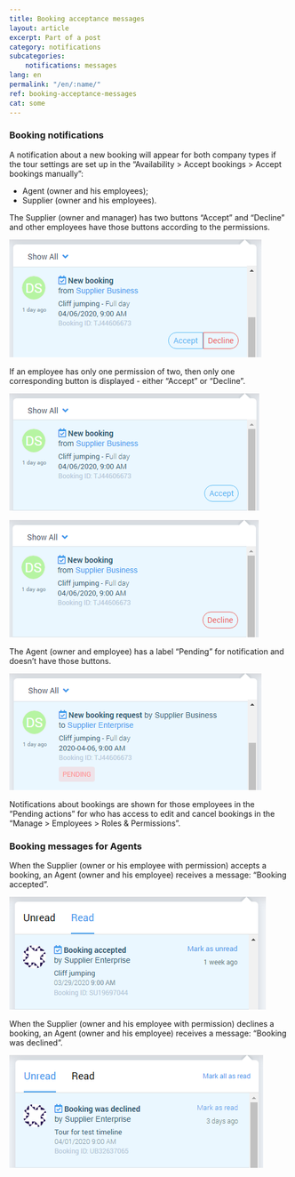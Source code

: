 ```yaml
---
title: Booking acceptance messages
layout: article
excerpt: Part of a post
category: notifications
subcategories:
    notifications: messages
lang: en
permalink: "/en/:name/"
ref: booking-acceptance-messages
cat: some
---
```


### **Booking notifications**

A notification about a new booking will appear for both company types if the tour settings are set up in the “Availability > Accept bookings > Accept bookings manually”:
- Agent (owner and his employees);
- Supplier (owner and his employees).

The Supplier (owner and manager) has two buttons “Accept” and “Decline” and other employees have those buttons according to the permissions.

![Booking_acceptance_messages1](/assets/images/booking_acceptance_messages1.png)

If an employee has only one permission of two, then only one corresponding button is displayed - either “Accept” or “Decline”.

![Booking_acceptance_messages2](/assets/images/booking_acceptance_messages2.png)

![Booking_acceptance_messages3](/assets/images/booking_acceptance_messages3.png)

The Agent (owner and employee) has a label “Pending” for notification and doesn’t have those buttons.

![Booking_acceptance_messages4](/assets/images/booking_acceptance_messages4.png)

Notifications about bookings are shown for those employees in the “Pending actions” for who has access to edit and cancel bookings in the “Manage > Employees > Roles & Permissions”. 

### **Booking messages for Agents**

When the Supplier (owner or his employee with permission) accepts a booking, an Agent (owner and his employee) receives a message: “Booking accepted”.
  
![Booking_acceptance_messages5](/assets/images/booking_acceptance_messages5.png)

When the Supplier (owner and his employee with permission) declines a booking, an Agent (owner and his employee) receives a message: “Booking was declined”.
  
![Booking_acceptance_messages6](/assets/images/booking_acceptance_messages6.png)
